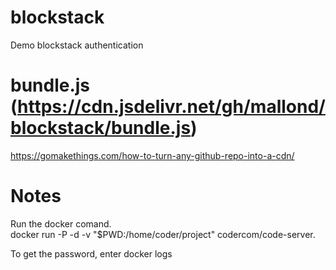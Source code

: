 # blockstack
Demo blockstack authentication 

# bundle.js (https://cdn.jsdelivr.net/gh/mallond/blockstack/bundle.js)

https://gomakethings.com/how-to-turn-any-github-repo-into-a-cdn/

# Notes

Run the docker comand.  
  docker run -P -d -v "$PWD:/home/coder/project" codercom/code-server. 

To get the password, enter 
  docker logs <image>   
